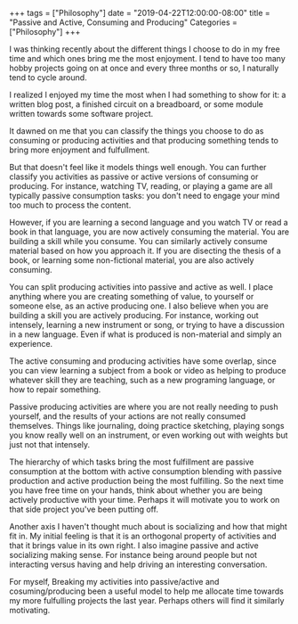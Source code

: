 +++
tags = ["Philosophy"]
date = "2019-04-22T12:00:00-08:00"
title = "Passive and Active, Consuming and Producing"
Categories = ["Philosophy"]
+++

I was thinking recently about the different things I choose to do in my free time and which ones bring me the most enjoyment.  I tend to have too many hobby projects going on at once and every three months or so, I naturally tend to cycle around.

I realized I enjoyed my time the most when I had something to show for it: a written blog post, a finished circuit on a breadboard, or some module written towards some software project.

It dawned on me that you can classify the things you choose to do as consuming or producing activities and that producing something tends to bring more enjoyment and fulfullment.

But that doesn't feel like it models things well enough.  You can further classify you activities as passive or active versions of consuming or producing.  For instance, watching TV, reading, or playing a game are all typically passive consumption tasks: you don't need to engage your mind too much to process the content.

However, if you are learning a second language and you watch TV or read a book in that language, you are now actively consuming the material.  You are building a skill while you consume.  You can similarly actively consume material based on how you approach it.  If you are disecting the thesis of a book, or learning some non-fictional material, you are also actively consuming.

You can split producing activities into passive and active as well.  I place anything where you are creating something of value, to yourself or someone else, as an active producing one.  I also believe when you are building a skill you are actively producing.  For instance, working out intensely, learning a new instrument or song, or trying to have a discussion in a new language.  Even if what is produced is non-material and simply an experience.

The active consuming and producing activities have some overlap, since you can view learning a subject from a book or video as helping to produce whatever skill they are teaching, such as a new programing language, or how to repair something.

Passive producing activities are where you are not really needing to push yourself, and the results of your actions are not really consumed themselves.  Things like journaling, doing practice sketching, playing songs you know really well on an instrument, or even working out with weights but just not that intensely.

The hierarchy of which tasks bring the most fulfillment are passive consumption at the bottom with active consumption blending with passive production and active production being the most fulfilling.  So the next time you have free time on your hands, think about whether you are being actively productive with your time.  Perhaps it will motivate you to work on that side project you've been putting off.

Another axis I haven't thought much about is socializing and how that might fit in.  My initial feeling is that it is an orthogonal property of activities and that it brings value in its own right.  I also imagine passive and active socializing making sense.  For instance being around people but not interacting versus having and help driving an interesting conversation.

For myself, Breaking my activities into passive/active and cosuming/producing been a useful model to help me allocate time towards my more fulfulling projects the last year. Perhaps others will find it similarly motivating.

<div id="commento"></div>
<script src="https://cdn.commento.io/js/commento.js"></script>
